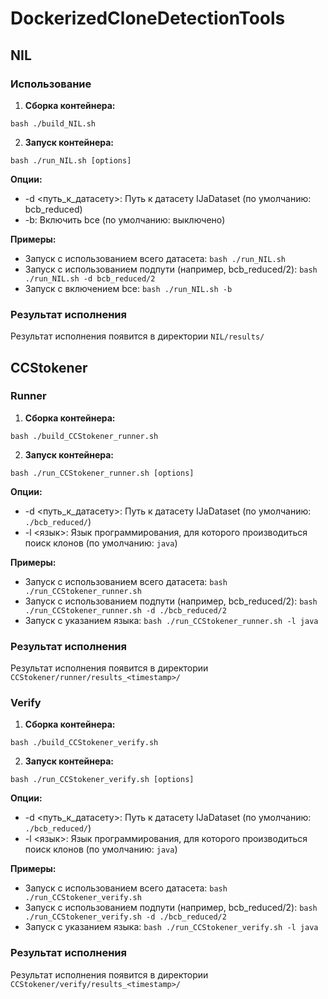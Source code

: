 # DockerizedCloneDetectionTools

## NIL

### Использование

1. **Сборка контейнера:**

```
bash ./build_NIL.sh
```

2. **Запуск контейнера:**

```
bash ./run_NIL.sh [options]
```

**Опции:**
   * -d <путь_к_датасету>: Путь к датасету IJaDataset (по умолчанию: bcb_reduced)
   * -b: Включить bce (по умолчанию: выключено)

**Примеры:**
   * Запуск с использованием всего датасета: `bash ./run_NIL.sh`
   * Запуск с использованием подпути (например, bcb_reduced/2): `bash ./run_NIL.sh -d bcb_reduced/2`
   * Запуск с включением bce: `bash ./run_NIL.sh -b`

### Результат исполнения

Результат исполнения появится в директории `NIL/results/`

## CCStokener

### Runner

1. **Сборка контейнера:**

```
bash ./build_CCStokener_runner.sh
```

2. **Запуск контейнера:**

```
bash ./run_CCStokener_runner.sh [options]
```

**Опции:**
   * -d <путь_к_датасету>: Путь к датасету IJaDataset (по умолчанию: `./bcb_reduced/`)
   * -l <язык>: Язык программирования, для которого производиться поиск клонов (по умолчанию: `java`)

**Примеры:**
   * Запуск с использованием всего датасета: `bash ./run_CCStokener_runner.sh`
   * Запуск с использованием подпути (например, bcb_reduced/2): `bash ./run_CCStokener_runner.sh -d ./bcb_reduced/2`
   * Запуск с указанием языка: `bash ./run_CCStokener_runner.sh -l java`

### Результат исполнения

Результат исполнения появится в директории `CCStokener/runner/results_<timestamp>/`

### Verify

1. **Сборка контейнера:**

```
bash ./build_CCStokener_verify.sh
```

2. **Запуск контейнера:**

```
bash ./run_CCStokener_verify.sh [options]
```

**Опции:**
   * -d <путь_к_датасету>: Путь к датасету IJaDataset (по умолчанию: `./bcb_reduced/`)
   * -l <язык>: Язык программирования, для которого производиться поиск клонов (по умолчанию: `java`)

**Примеры:**
   * Запуск с использованием всего датасета: `bash ./run_CCStokener_verify.sh`
   * Запуск с использованием подпути (например, bcb_reduced/2): `bash ./run_CCStokener_verify.sh -d ./bcb_reduced/2`
   * Запуск с указанием языка: `bash ./run_CCStokener_verify.sh -l java`

### Результат исполнения

Результат исполнения появится в директории `CCStokener/verify/results_<timestamp>/`
